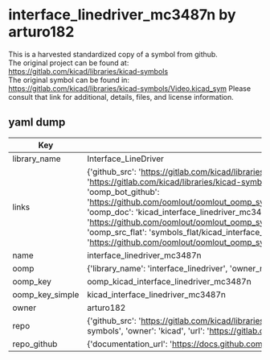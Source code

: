 # interface_linedriver_mc3487n by arturo182  
This is a harvested standardized copy of a symbol from github.  
The original project can be found at:  
https://gitlab.com/kicad/libraries/kicad-symbols  
The original symbol can be found in:
https://gitlab.com/kicad/libraries/kicad-symbols/Video.kicad_sym
Please consult that link for additional, details, files, and license information.  
## yaml dump  
| Key | Value |  
| --- | --- |  
| library_name | Interface_LineDriver |  
| links | {'github_src': 'https://gitlab.com/kicad/libraries/kicad-symbols/Video.kicad_sym', 'github_src_repo': 'https://gitlab.com/kicad/libraries/kicad-symbols', 'oomp_bot': 'kicad_interface_linedriver_mc3487n/working', 'oomp_bot_github': 'https://github.com/oomlout/oomlout_oomp_symbol_bot/tree/main/kicad_interface_linedriver_mc3487n/working', 'oomp_doc': 'kicad_interface_linedriver_mc3487n/working', 'oomp_doc_github': 'https://github.com/oomlout/oomlout_oomp_symbol_doc/tree/main/kicad_interface_linedriver_mc3487n/working', 'oomp_src_flat': 'symbols_flat/kicad_interface_linedriver_mc3487n/working', 'oomp_src_flat_github': 'https://github.com/oomlout/oomlout_oomp_symbol_src/tree/main/kicad_interface_linedriver_mc3487n/working'} |  
| name | interface_linedriver_mc3487n |  
| oomp | {'library_name': 'interface_linedriver', 'owner_name': 'kicad', 'symbol_name': 'interface_linedriver_mc3487n'} |  
| oomp_key | oomp_kicad_interface_linedriver_mc3487n |  
| oomp_key_simple | kicad_interface_linedriver_mc3487n |  
| owner | arturo182 |  
| repo | {'github_src': 'https://gitlab.com/kicad/libraries/kicad-symbols/Video.kicad_sym', 'name': 'libraries/kicad-symbols', 'owner': 'kicad', 'url': 'https://gitlab.com/kicad/libraries/kicad-symbols'} |  
| repo_github | {'documentation_url': 'https://docs.github.com/rest/repos/repos#get-a-repository', 'message': 'Not Found'} |  

